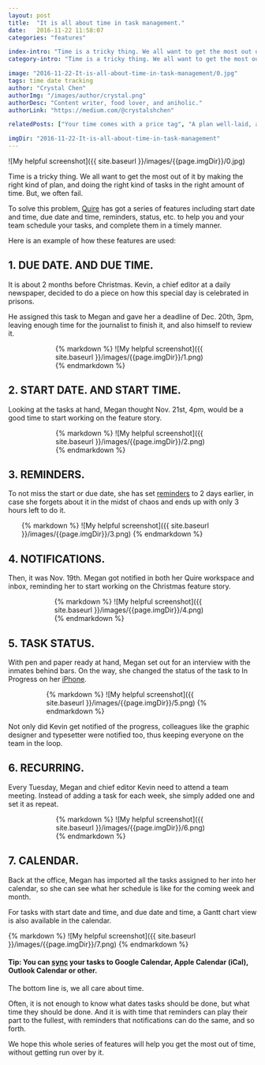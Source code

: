 ```yaml
---
layout: post
title:  "It is all about time in task management."
date:   2016-11-22 11:58:07
categories: "features"

index-intro: "Time is a tricky thing. We all want to get the most out of it by making the right kind of plan, and doing the right kind of tasks in the right amount of time. But, we often fail. To solve this problem, Quire has got a series of features including start date and time, due date and time, reminders, status, etc. to help you and your team..."
category-intro: "Time is a tricky thing. We all want to get the most out of it by making the right kind of plan, and doing the right kind of tasks in the right amount of time..."

image: "2016-11-22-It-is-all-about-time-in-task-management/0.jpg"
tags: time date tracking
author: "Crystal Chen"
authorImg: "/images/author/crystal.png"
authorDesc: "Content writer, food lover, and aniholic."
authorLink: "https://medium.com/@crystalshchen"

relatedPosts: ["Your time comes with a price tag", "A plan well-laid, a party well-played"]

imgDir: "2016-11-22-It-is-all-about-time-in-task-management"
---
```



![My helpful screenshot]({{ site.baseurl }}/images/{{page.imgDir}}/0.jpg)

Time is a tricky thing. We all want to get the most out of it by making the right kind of plan, and doing the right kind of tasks in the right amount of time. But, we often fail.

To solve this problem, [Quire](https://quire.io/) has got a series of features including start date and time, due date and time, reminders, status, etc. to help you and your team schedule your tasks, and complete them in a timely manner.

Here is an example of how these features are used:

## 1. DUE DATE. AND DUE TIME.

It is about 2 months before Christmas. Kevin, a chief editor at a daily newspaper, decided to do a piece on how this special day is celebrated in prisons.

He assigned this task to Megan and gave her a deadline of Dec. 20th, 3pm, leaving enough time for the journalist to finish it, and also himself to review it.

<div style="max-width: 313px; max-height: 207px; margin: 0 auto;">
{% markdown %}
![My helpful screenshot]({{ site.baseurl }}/images/{{page.imgDir}}/1.png)
{% endmarkdown %}
</div>

## 2. START DATE. AND START TIME.

Looking at the tasks at hand, Megan thought Nov. 21st, 4pm, would be a good time to start working on the feature story.

<div style="max-width: 312px; max-height: 241px; margin: 0 auto;">
{% markdown %}
![My helpful screenshot]({{ site.baseurl }}/images/{{page.imgDir}}/2.png)
{% endmarkdown %}
</div>

## 3. REMINDERS.

To not miss the start or due date, she has set [reminders](https://quire.io/r/setting) to 2 days earlier, in case she forgets about it in the midst of chaos and ends up with only 3 hours left to do it.

<div style="max-width: 450px; max-height: 162px; margin: 0 auto;">
{% markdown %}
![My helpful screenshot]({{ site.baseurl }}/images/{{page.imgDir}}/3.png)
{% endmarkdown %}
</div>

## 4. NOTIFICATIONS.

Then, it was Nov. 19th. Megan got notified in both her Quire workspace and inbox, reminding her to start working on the Christmas feature story.

<div style="max-width: 317px; max-height: 164px; margin: 0 auto;">
{% markdown %}
![My helpful screenshot]({{ site.baseurl }}/images/{{page.imgDir}}/4.png)
{% endmarkdown %}
</div>

## 5. TASK STATUS.

With pen and paper ready at hand, Megan set out for an interview with the inmates behind bars. On the way, she changed the status of the task to In Progress on her [iPhone](https://itunes.apple.com/us/app/quire-task-manager-for-teams/id1095193897).

<div style="max-width: 350px; max-height: 313px; margin: 0 auto;">
{% markdown %}
![My helpful screenshot]({{ site.baseurl }}/images/{{page.imgDir}}/5.png)
{% endmarkdown %}
</div>

Not only did Kevin get notified of the progress, colleagues like the graphic designer and typesetter were notified too, thus keeping everyone on the team in the loop.

## 6. RECURRING.

Every Tuesday, Megan and chief editor Kevin need to attend a team meeting. Instead of adding a task for each week, she simply added one and set it as repeat.

<div style="max-width: 311px; max-height: 226px; margin: 0 auto;">
{% markdown %}
![My helpful screenshot]({{ site.baseurl }}/images/{{page.imgDir}}/6.png)
{% endmarkdown %}
</div>

## 7. CALENDAR.

Back at the office, Megan has imported all the tasks assigned to her into her calendar, so she can see what her schedule is like for the coming week and month.

For tasks with start date and time, and due date and time, a Gantt chart view is also available in the calendar.

<div style="max-width: 550px; max-height: 314px; margin: 0 auto;">
{% markdown %}
![My helpful screenshot]({{ site.baseurl }}/images/{{page.imgDir}}/7.png)
{% endmarkdown %}
</div>

#### Tip: You can [sync](https://quire.io/w/Getting_Started_with_Quire/128/Sync_to_iCal_Outlook...) your tasks to Google Calendar, Apple Calendar (iCal), Outlook Calendar or other.

The bottom line is, we all care about time.

Often, it is not enough to know what dates tasks should be done, but what time they should be done. And it is with time that reminders can play their part to the fullest, with reminders that notifications can do the same, and so forth.

We hope this whole series of features will help you get the most out of time, without getting run over by it.

[jekyll]:      http://jekyllrb.com
[jekyll-gh]:   https://github.com/jekyll/jekyll
[jekyll-help]: https://github.com/jekyll/jekyll-help
